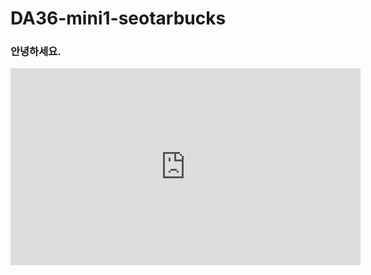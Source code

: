 # DA36-mini1-seotarbucks

### 안녕하세요.

<!-- 유영준 start -->


<!-- 유영준 end -->

<!-- 이예진 start -->

<!-- 이예진 end -->


<!-- 김진수 start -->

<!-- 김진수 end -->


<!-- 유영준 start -->
<iframe width="560" height="315" src="https://www.youtube.com/embed/PY3MDnb6CKo?si=GnHmwhcMConv7Pnv" title="YouTube video player" frameborder="0" allow="accelerometer; autoplay; clipboard-write; encrypted-media; gyroscope; picture-in-picture; web-share" referrerpolicy="strict-origin-when-cross-origin" allowfullscreen></iframe>

<!-- 유영준 end-->
